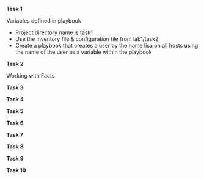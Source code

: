 
**Task 1** 

Variables defined in playbook

-  Project directory name is task1
-  Use the inventory file & configuration file from lab1/task2
-  Create a playbook that creates a user by the name lisa on all hosts using the name of the user as a variable within the playbook

**Task 2**

Working with Facts

**Task 3**


**Task 4**


**Task 5**


**Task 6**


**Task 7**


**Task 8**


**Task 9**


**Task 10**


